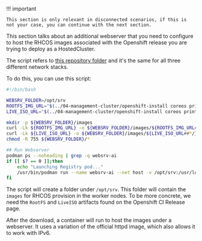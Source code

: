 !!! important

    This section is only relevant in disconnected scenarios, if this is not your case, you can continue with the next section.

This section talks about an additional webserver that you need to configure to host the RHCOS images associated with the Openshift release you are trying to deploy as a HostedCluster.

The script refers to [this repository folder](https://github.com/jparrill/hypershift-disconnected/tree/main/assets/ipv4/05-webserver) and it's the same for all three different network stacks.

To do this, you can use this script:

```bash
#!/bin/bash

WEBSRV_FOLDER=/opt/srv
ROOTFS_IMG_URL="$(../04-management-cluster/openshift-install coreos print-stream-json | jq -r '.architectures.x86_64.artifacts.metal.formats.pxe.rootfs.location')"
LIVE_ISO_URL="$(../04-management-cluster/openshift-install coreos print-stream-json | jq -r '.architectures.x86_64.artifacts.metal.formats.iso.disk.location')"

mkdir -p ${WEBSRV_FOLDER}/images
curl -Lk ${ROOTFS_IMG_URL} -o ${WEBSRV_FOLDER}/images/${ROOTFS_IMG_URL##*/}
curl -Lk ${LIVE_ISO_URL} -o ${WEBSRV_FOLDER}/images/${LIVE_ISO_URL##*/}
chmod -R 755 ${WEBSRV_FOLDER}/*

## Run Webserver
podman ps --noheading | grep -q websrv-ai
if [[ $? == 0 ]];then
    echo "Launching Registry pod..."
    /usr/bin/podman run --name websrv-ai --net host -v /opt/srv:/usr/local/apache2/htdocs:z quay.io/alosadag/httpd:p8080
fi
```

The script will create a folder under `/opt/srv`. This folder will contain the `images` for RHCOS provision in the worker nodes. To be more concrete, we need the `RootFS` and `LiveISO` artifacts found on the Openshift CI Release page.

After the download, a container will run to host the images under a webserver. It uses a variation of the official httpd image, which also allows it to work with IPv6.
